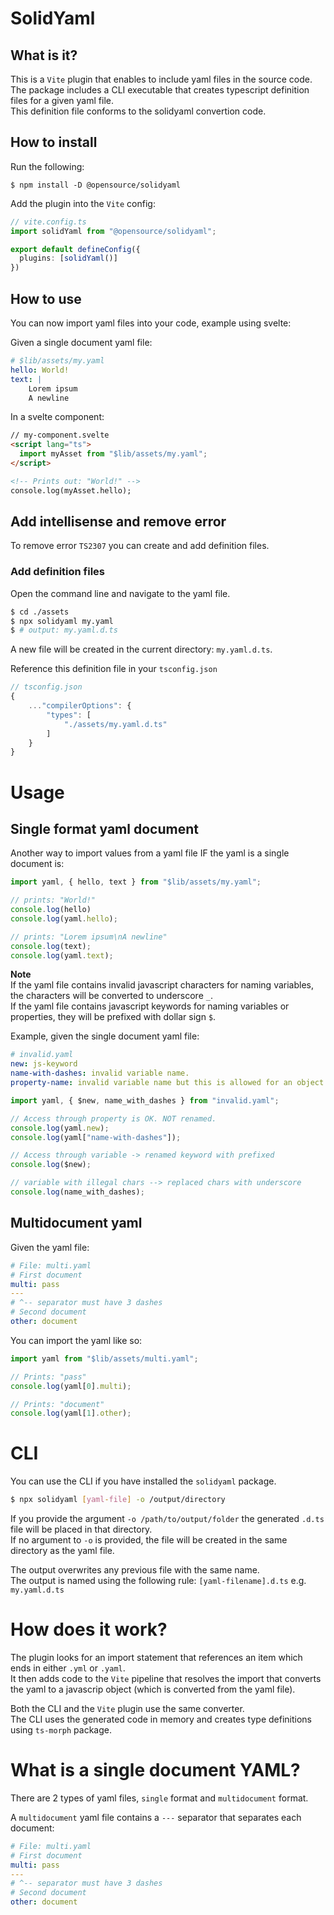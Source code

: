 # SolidYaml

## What is it?
This is a `Vite` plugin that enables to include yaml files in the source code.  
The package includes a CLI executable that creates typescript definition files for a given yaml file.  
This definition file conforms to the solidyaml convertion code.

## How to install
Run the following:

```console
$ npm install -D @opensource/solidyaml
```

Add the plugin into the `Vite` config:

```typescript
// vite.config.ts
import solidYaml from "@opensource/solidyaml";

export default defineConfig({
  plugins: [solidYaml()]
})
```

## How to use
You can now import yaml files into your code, example using svelte:

Given a single document yaml file:

```yaml
# $lib/assets/my.yaml
hello: World!
text: |
    Lorem ipsum
    A newline
```

In a svelte component:

```html
// my-component.svelte
<script lang="ts">
  import myAsset from "$lib/assets/my.yaml";
</script>

<!-- Prints out: "World!" -->
console.log(myAsset.hello);
```

## Add intellisense and remove error

To remove error `TS2307` you can create and add definition files.

### Add definition files
Open the command line and navigate to the yaml file.

``` bash
$ cd ./assets
$ npx solidyaml my.yaml
$ # output: my.yaml.d.ts
```

A new file will be created in the current directory: `my.yaml.d.ts`.

Reference this definition file in your `tsconfig.json`

``` typescript
// tsconfig.json
{
    ..."compilerOptions": {
        "types": [
            "./assets/my.yaml.d.ts"
        ]
    }
}
```

# Usage

## Single format yaml document
Another way to import values from a yaml file IF the yaml is a single document is:

```typescript
import yaml, { hello, text } from "$lib/assets/my.yaml";

// prints: "World!"
console.log(hello)
console.log(yaml.hello);

// prints: "Lorem ipsum\nA newline"
console.log(text);
console.log(yaml.text);

```

**Note**  
If the yaml file contains invalid javascript characters for naming variables, the characters will be converted to underscore `_`.  
If the yaml file contains javascript keywords for naming variables or properties, they will be prefixed with dollar sign `$`.

Example, given the single document yaml file:  

```yaml
# invalid.yaml
new: js-keyword
name-with-dashes: invalid variable name.
property-name: invalid variable name but this is allowed for an object property name.
```

```typescript
import yaml, { $new, name_with_dashes } from "invalid.yaml";

// Access through property is OK. NOT renamed.
console.log(yaml.new);
console.log(yaml["name-with-dashes"]);

// Access through variable -> renamed keyword with prefixed
console.log($new);

// variable with illegal chars --> replaced chars with underscore
console.log(name_with_dashes);
```


## Multidocument yaml
Given the yaml file:
```yaml
# File: multi.yaml
# First document
multi: pass
---
# ^-- separator must have 3 dashes
# Second document
other: document
```

You can import the yaml like so:

```typescript
import yaml from "$lib/assets/multi.yaml";

// Prints: "pass"
console.log(yaml[0].multi);

// Prints: "document"
console.log(yaml[1].other);
```

# CLI

You can use the CLI if you have installed the `solidyaml` package.

```bash
$ npx solidyaml [yaml-file] -o /output/directory
```

If you provide the argument `-o /path/to/output/folder` the generated `.d.ts` file will be placed in that directory.  
If no argument to `-o` is provided, the file will be created in the same directory as the yaml file.

The output overwrites any previous file with the same name.  
The output is named using the following rule: `[yaml-filename].d.ts` e.g. `my.yaml.d.ts`


# How does it work?
The plugin looks for an import statement that references an item which ends in either `.yml` or `.yaml`.  
It then adds code to the `Vite` pipeline that resolves the import that converts the yaml to a javascrip object (which is converted from the yaml file).

Both the CLI and the `Vite` plugin use the same converter.  
The CLI uses the generated code in memory and creates type definitions using `ts-morph` package.


# What is a single document YAML?
There are 2 types of yaml files, `single` format and `multidocument` format.

A `multidocument` yaml file contains a `---` separator that separates each document:

```yaml
# File: multi.yaml
# First document
multi: pass
---
# ^-- separator must have 3 dashes
# Second document
other: document
```